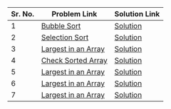| Sr. No. | Problem Link                         | Solution Link                        |
|---------|--------------------------------------|--------------------------------------|
| 1       | [Bubble Sort](https://www.geeksforgeeks.org/problems/bubble-sort/) | [Solution](https://github.com/tannuiscoding/GeeksForGeeks/blob/main/BubbleSort.cpp) |
| 2       | [Selection Sort](https://www.geeksforgeeks.org/problems/selection-sort/) | [Solution](https://github.com/tannuiscoding/GeeksForGeeks/blob/main/SelectionSort.cpp) |
| 3       | [Largest in an Array](https://www.geeksforgeeks.org/problems/largest-element-in-array4009/0) | [Solution](https://github.com/tannuiscoding/GeeksForGeeks/blob/main/largest%20in%20an%20array) |
| 4       | [Check Sorted Array](https://www.geeksforgeeks.org/problems/who-will-win-1587115621/0) | [Solution](https://github.com/tannuiscoding/GeeksForGeeks/blob/main/check%20sorted%20array) |
| 5       | [Largest in an Array](https://www.geeksforgeeks.org/problems/largest-element-in-array4009/0) | [Solution](https://github.com/tannuiscoding/GeeksForGeeks/blob/main/largest%20in%20an%20array) |
| 6       | [Largest in an Array](https://www.geeksforgeeks.org/problems/largest-element-in-array4009/0) | [Solution](https://github.com/tannuiscoding/GeeksForGeeks/blob/main/largest%20in%20an%20array) |
| 7       | [Largest in an Array](https://www.geeksforgeeks.org/problems/largest-element-in-array4009/0) | [Solution](https://github.com/tannuiscoding/GeeksForGeeks/blob/main/largest%20in%20an%20array) |
